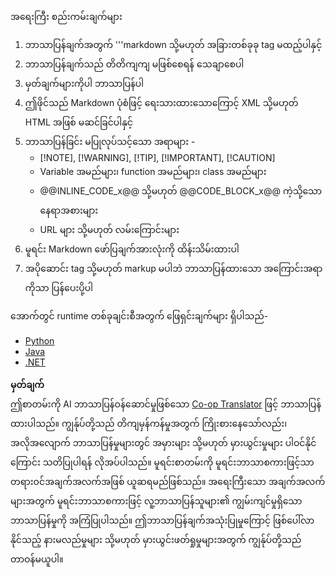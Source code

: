 <!--
CO_OP_TRANSLATOR_METADATA:
{
  "original_hash": "b38003a665ea7b9d02564a2d900e21a8",
  "translation_date": "2025-06-18T09:39:19+00:00",
  "source_file": "03-GettingStarted/06-http-streaming/solution/README.md",
  "language_code": "my"
}
-->
အရေးကြီး စည်းကမ်းချက်များ  
1. ဘာသာပြန်ချက်အတွက် '''markdown သို့မဟုတ် အခြားတစ်ခုခု tag မထည့်ပါနှင့်  
2. ဘာသာပြန်ချက်သည် တိတိကျကျ မဖြစ်စေရန် သေချာစေပါ  
3. မှတ်ချက်များကိုပါ ဘာသာပြန်ပါ  
4. ဤဖိုင်သည် Markdown ပုံစံဖြင့် ရေးသားထားသောကြောင့် XML သို့မဟုတ် HTML အဖြစ် မဆင်ခြင်ပါနှင့်  
5. ဘာသာပြန်ခြင်း မပြုလုပ်သင့်သော အရာများ -  
   - [!NOTE], [!WARNING], [!TIP], [!IMPORTANT], [!CAUTION]  
   - Variable အမည်များ၊ function အမည်များ၊ class အမည်များ  
   - @@INLINE_CODE_x@@ သို့မဟုတ် @@CODE_BLOCK_x@@ ကဲ့သို့သော နေရာအစားများ  
   - URL များ သို့မဟုတ် လမ်းကြောင်းများ  
6. မူရင်း Markdown ဖော်ပြချက်အားလုံးကို ထိန်းသိမ်းထားပါ  
7. အပိုဆောင်း tag သို့မဟုတ် markup မပါဘဲ ဘာသာပြန်ထားသော အကြောင်းအရာကိုသာ ပြန်ပေးပို့ပါ  

အောက်တွင် runtime တစ်ခုချင်းစီအတွက် ဖြေရှင်းချက်များ ရှိပါသည်-  

- [Python](./python/README.md)  
- [Java](./java/README.md)  
- [.NET](./dotnet/README.md)

**မှတ်ချက်**  
ဤစာတမ်းကို AI ဘာသာပြန်ဝန်ဆောင်မှုဖြစ်သော [Co-op Translator](https://github.com/Azure/co-op-translator) ဖြင့် ဘာသာပြန်ထားပါသည်။ ကျွန်ုပ်တို့သည် တိကျမှန်ကန်မှုအတွက် ကြိုးစားနေသော်လည်း၊ အလိုအလျောက် ဘာသာပြန်မှုများတွင် အမှားများ သို့မဟုတ် မှားယွင်းမှုများ ပါဝင်နိုင်ကြောင်း သတိပြုပါရန် လိုအပ်ပါသည်။ မူရင်းစာတမ်းကို မူရင်းဘာသာစကားဖြင့်သာ တရားဝင်အချက်အလက်အဖြစ် ယူဆရမည်ဖြစ်သည်။ အရေးကြီးသော အချက်အလက်များအတွက် မူရင်းဘာသာစကားဖြင့် လူ့ဘာသာပြန်သူများ၏ ကျွမ်းကျင်မှုရှိသော ဘာသာပြန်မှုကို အကြံပြုပါသည်။ ဤဘာသာပြန်ချက်အသုံးပြုမှုကြောင့် ဖြစ်ပေါ်လာနိုင်သည့် နားမလည်မှုများ သို့မဟုတ် မှားယွင်းဖတ်ရှုမှုများအတွက် ကျွန်ုပ်တို့သည် တာဝန်မယူပါ။